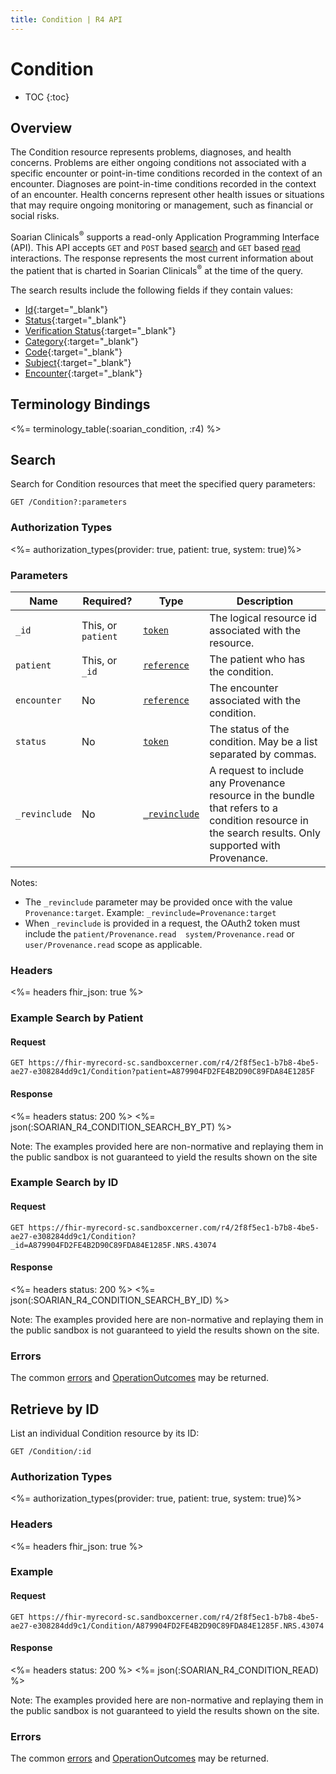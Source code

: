 ```yaml
---
title: Condition | R4 API
---
```


# Condition

* TOC
{:toc}

## Overview

The Condition resource represents problems, diagnoses, and health concerns. Problems are either ongoing conditions not associated with a specific encounter or point-in-time conditions recorded in the context of an encounter. Diagnoses are point-in-time conditions recorded in the context of an encounter. Health concerns represent other health issues or situations that may require ongoing monitoring or management, such as financial or social risks.

Soarian Clinicals<sup>®</sup> supports a read-only Application Programming Interface (API). This API accepts `GET` and `POST` based [search] and `GET` based [read] interactions. The response represents the most current information about the patient that is charted in Soarian Clinicals<sup>®</sup> at the time of the query.

The search results include the following fields if they contain values:

* [Id](http://hl7.org/fhir/R4/resource-definitions.html#Resource.id){:target="_blank"}
* [Status](https://hl7.org/fhir/R4/condition-definitions.html#Condition.clinicalStatus){:target="_blank"}
* [Verification Status](https://hl7.org/fhir/R4/condition-definitions.html#Condition.verificationStatus){:target="_blank"}
* [Category](https://hl7.org/fhir/R4/condition-definitions.html#Condition.category){:target="_blank"}
* [Code](https://hl7.org/fhir/R4/condition-definitions.html#Condition.code){:target="_blank"}
* [Subject](https://hl7.org/fhir/R4/condition-definitions.html#Condition.subject){:target="_blank"}
* [Encounter](https://hl7.org/fhir/R4/condition-definitions.html#Condition.encounter){:target="_blank"}
  

## Terminology Bindings

<%= terminology_table(:soarian_condition, :r4) %>

## Search

Search for Condition resources that meet the specified query parameters:

    GET /Condition?:parameters


### Authorization Types

<%= authorization_types(provider: true, patient: true, system: true)%>

### Parameters

 Name          | Required?                                    | Type                                                       | Description
---------------|----------------------------------------------|------------------------------------------------------------|----------------------------------------------------------------------------------------------------------------------------
 `_id`         | This, or `patient`                           | [`token`](https://hl7.org/fhir/R4/search.html#token)        | The logical resource id associated with the resource.
 `patient`	   | This, or `_id`					              | [`reference`](https://hl7.org/fhir/r4/search.html#reference)| The patient who has the condition.
 `encounter`   | No 										  | [`reference`](https://hl7.org/fhir/r4/search.html#reference)| The encounter associated with the condition.
 `status`      | No 										  | [`token`](https://hl7.org/fhir/R4/search.html#token)        | The status of the condition. May be a list separated by commas.
 `_revinclude` | No 										  | [`_revinclude`](https://hl7.org/fhir/search.html#revinclude)| A request to include any Provenance resource in the bundle that refers to a condition resource in the search results. Only supported with Provenance. 

Notes:

* The `_revinclude` parameter may be provided once with the value `Provenance:target`. Example: `_revinclude=Provenance:target`
* When `_revinclude` is provided in a request, the OAuth2 token must include the `patient/Provenance.read  system/Provenance.read`  or  `user/Provenance.read` scope as applicable.


### Headers

<%= headers fhir_json: true %>

### Example Search by Patient

#### Request

    GET https://fhir-myrecord-sc.sandboxcerner.com/r4/2f8f5ec1-b7b8-4be5-ae27-e308284dd9c1/Condition?patient=A879904FD2FE4B2D90C89FDA84E1285F

#### Response

<%= headers status: 200 %>
<%= json(:SOARIAN_R4_CONDITION_SEARCH_BY_PT) %>

Note: The examples provided here are non-normative and replaying them in the public sandbox is not guaranteed to yield the results shown on the site

### Example Search by ID

#### Request

	GET https://fhir-myrecord-sc.sandboxcerner.com/r4/2f8f5ec1-b7b8-4be5-ae27-e308284dd9c1/Condition?_id=A879904FD2FE4B2D90C89FDA84E1285F.NRS.43074

#### Response

<%= headers status: 200 %>
<%= json(:SOARIAN_R4_CONDITION_SEARCH_BY_ID) %>

Note: The examples provided here are non-normative and replaying them in the public sandbox is not guaranteed to yield the results shown on the site.

### Errors

The common [errors] and [OperationOutcomes] may be returned.

## Retrieve by ID

List an individual Condition resource by its ID:

    GET /Condition/:id

### Authorization Types

<%= authorization_types(provider: true, patient: true, system: true)%>

### Headers

<%= headers fhir_json: true %>

### Example

#### Request

    GET https://fhir-myrecord-sc.sandboxcerner.com/r4/2f8f5ec1-b7b8-4be5-ae27-e308284dd9c1/Condition/A879904FD2FE4B2D90C89FDA84E1285F.NRS.43074
    
#### Response

<%= headers status: 200 %>
<%= json(:SOARIAN_R4_CONDITION_READ) %>

Note: The examples provided here are non-normative and replaying them in the public sandbox is not guaranteed to yield the results shown on the site.

### Errors

The common [errors] and [OperationOutcomes] may be returned.

[search]: https://www.hl7.org/fhir/http.html#search
[read]: https://www.hl7.org/fhir/http.html#read
[errors]: ../../#client-errors
[OperationOutcomes]: https://hl7.org/fhir/R4/operationoutcome.html